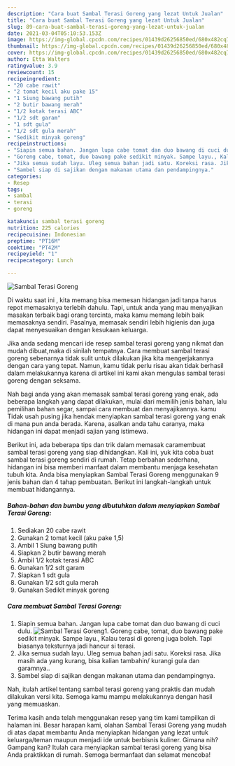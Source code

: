 ```yaml
---
description: "Cara buat Sambal Terasi Goreng yang lezat Untuk Jualan"
title: "Cara buat Sambal Terasi Goreng yang lezat Untuk Jualan"
slug: 89-cara-buat-sambal-terasi-goreng-yang-lezat-untuk-jualan
date: 2021-03-04T05:10:53.153Z
image: https://img-global.cpcdn.com/recipes/01439d26256850ed/680x482cq70/sambal-terasi-goreng-foto-resep-utama.jpg
thumbnail: https://img-global.cpcdn.com/recipes/01439d26256850ed/680x482cq70/sambal-terasi-goreng-foto-resep-utama.jpg
cover: https://img-global.cpcdn.com/recipes/01439d26256850ed/680x482cq70/sambal-terasi-goreng-foto-resep-utama.jpg
author: Etta Walters
ratingvalue: 3.9
reviewcount: 15
recipeingredient:
- "20 cabe rawit"
- "2 tomat kecil aku pake 15"
- "1 Siung bawang putih"
- "2 butir bawang merah"
- "1/2 kotak terasi ABC"
- "1/2 sdt garam"
- "1 sdt gula"
- "1/2 sdt gula merah"
- "Sedikit minyak goreng"
recipeinstructions:
- "Siapin semua bahan. Jangan lupa cabe tomat dan duo bawang di cuci dulu."
- "Goreng cabe, tomat, duo bawang pake sedikit minyak. Sampe layu., Kalau terasi di goreng juga boleh. Tapi biasanya teksturnya jadi hancur si terasi."
- "Jika semua sudah layu. Uleg semua bahan jadi satu. Koreksi rasa. Jika masih ada yang kurang, bisa kalian tambahin/ kurangi gula dan garamnya.."
- "Sambel siap di sajikan dengan makanan utama dan pendampingnya."
categories:
- Resep
tags:
- sambal
- terasi
- goreng

katakunci: sambal terasi goreng 
nutrition: 225 calories
recipecuisine: Indonesian
preptime: "PT16M"
cooktime: "PT42M"
recipeyield: "1"
recipecategory: Lunch

---
```



![Sambal Terasi Goreng](https://img-global.cpcdn.com/recipes/01439d26256850ed/680x482cq70/sambal-terasi-goreng-foto-resep-utama.jpg)

Di waktu  saat ini , kita memang bisa memesan hidangan jadi tanpa harus repot memasaknya terlebih dahulu. Tapi, untuk anda yang mau menyajikan masakan terbaik bagi orang tercinta, maka kamu memang lebih baik memasaknya sendiri. Pasalnya, memasak sendiri lebih higienis dan juga dapat menyesuaikan dengan kesukaan keluarga.

Jika anda sedang mencari ide resep sambal terasi goreng yang nikmat dan mudah dibuat,maka di sinilah tempatnya. Cara membuat sambal terasi goreng  sebenarnya tidak sulit untuk dilakukan jika kita mengerjakannya dengan cara yang tepat. Namun, kamu tidak perlu risau akan tidak berhasil dalam melakukannya 
karena di artikel ini kami akan mengulas sambal terasi goreng dengan seksama.  



Nah bagi anda yang akan memasak sambal terasi goreng yang enak, ada beberapa langkah yang dapat dilakukan, mulai dari memilih jenis bahan, lalu pemilihan bahan segar, sampai cara membuat dan menyajikannya. kamu Tidak usah pusing jika hendak menyiapkan sambal terasi goreng yang enak di mana pun anda berada. Karena, asalkan anda  tahu caranya, maka hidangan ini dapat menjadi sajian yang istimewa.

Berikut ini, ada beberapa tips dan trik dalam memasak caramembuat sambal terasi goreng yang siap dihidangkan. Kali ini, yuk kita coba buat sambal terasi goreng sendiri di rumah. Tetap berbahan sederhana, hidangan ini bisa memberi manfaat dalam membantu menjaga kesehatan tubuh kita. Anda bisa menyiapkan Sambal Terasi Goreng menggunakan 9 jenis bahan dan 4 tahap pembuatan. Berikut ini langkah-langkah untuk membuat hidangannya.

<!--inarticleads1-->

##### Bahan-bahan dan bumbu yang dibutuhkan dalam menyiapkan Sambal Terasi Goreng:

1. Sediakan 20 cabe rawit
1. Gunakan 2 tomat kecil (aku pake 1,5)
1. Ambil 1 Siung bawang putih
1. Siapkan 2 butir bawang merah
1. Ambil 1/2 kotak terasi ABC
1. Gunakan 1/2 sdt garam
1. Siapkan 1 sdt gula
1. Gunakan 1/2 sdt gula merah
1. Gunakan Sedikit minyak goreng




<!--inarticleads2-->

##### Cara membuat Sambal Terasi Goreng:

1. Siapin semua bahan. Jangan lupa cabe tomat dan duo bawang di cuci dulu.
<img src="https://img-global.cpcdn.com/steps/07221b107a115d5c/160x128cq70/sambal-terasi-goreng-langkah-memasak-1-foto.jpg" alt="Sambal Terasi Goreng">1. Goreng cabe, tomat, duo bawang pake sedikit minyak. Sampe layu., Kalau terasi di goreng juga boleh. Tapi biasanya teksturnya jadi hancur si terasi.
1. Jika semua sudah layu. Uleg semua bahan jadi satu. Koreksi rasa. Jika masih ada yang kurang, bisa kalian tambahin/ kurangi gula dan garamnya..
1. Sambel siap di sajikan dengan makanan utama dan pendampingnya.




Nah, itulah artikel tentang  sambal terasi goreng  yang praktis dan mudah dilakukan versi kita. Semoga kamu mampu melakukannya dengan hasil yang memuaskan. 

Terima kasih anda telah menggunakan resep yang tim kami tampilkan di halaman ini. Besar harapan kami, olahan  Sambal Terasi Goreng yang mudah di atas dapat membantu Anda menyiapkan hidangan yang lezat untuk keluarga/teman maupun menjadi ide untuk berbisnis kuliner. Gimana nih? Gampang kan? Itulah cara menyiapkan sambal terasi goreng yang bisa Anda praktikkan di rumah. Semoga bermanfaat dan selamat mencoba!

